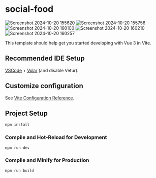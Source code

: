 # social-food
![Screenshot 2024-10-20 155620](https://github.com/user-attachments/assets/33921913-7a64-4e86-a0f3-5229b1b6ed85)
![Screenshot 2024-10-20 155756](https://github.com/user-attachments/assets/e4cb480e-76a5-48bb-ac2d-c95a1db70bdf)
![Screenshot 2024-10-20 160100](https://github.com/user-attachments/assets/5ac78ec1-e47e-4195-a69b-860747729efd)
![Screenshot 2024-10-20 160210](https://github.com/user-attachments/assets/ae1b58bc-1506-4239-b0de-258d62f627a4)
![Screenshot 2024-10-20 160257](https://github.com/user-attachments/assets/685fbf3d-3551-4e85-a6a5-5e942e233051)








This template should help get you started developing with Vue 3 in Vite.

## Recommended IDE Setup

[VSCode](https://code.visualstudio.com/) + [Volar](https://marketplace.visualstudio.com/items?itemName=Vue.volar) (and disable Vetur).

## Customize configuration

See [Vite Configuration Reference](https://vitejs.dev/config/).

## Project Setup

```sh
npm install
```

### Compile and Hot-Reload for Development

```sh
npm run dev
```

### Compile and Minify for Production

```sh
npm run build
```
